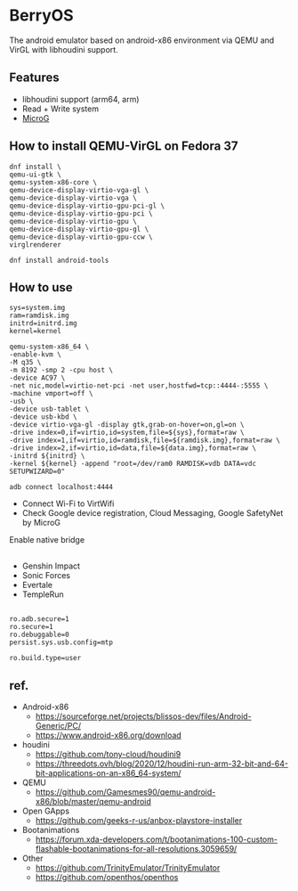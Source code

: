 # BerryOS

The android emulator based on android-x86 environment via QEMU and VirGL with libhoudini support.

## Features

* libhoudini support (arm64, arm)
* Read + Write system
* [MicroG](https://microg.org/download.html)

## How to install QEMU-VirGL on Fedora 37

```
dnf install \
qemu-ui-gtk \
qemu-system-x86-core \
qemu-device-display-virtio-vga-gl \
qemu-device-display-virtio-vga \
qemu-device-display-virtio-gpu-pci-gl \
qemu-device-display-virtio-gpu-pci \
qemu-device-display-virtio-gpu \
qemu-device-display-virtio-gpu-gl \
qemu-device-display-virtio-gpu-ccw \
virglrenderer

dnf install android-tools
```

## How to use

```
sys=system.img
ram=ramdisk.img
initrd=initrd.img
kernel=kernel

qemu-system-x86_64 \
-enable-kvm \
-M q35 \
-m 8192 -smp 2 -cpu host \
-device AC97 \
-net nic,model=virtio-net-pci -net user,hostfwd=tcp::4444-:5555 \
-machine vmport=off \
-usb \
-device usb-tablet \
-device usb-kbd \
-device virtio-vga-gl -display gtk,grab-on-hover=on,gl=on \
-drive index=0,if=virtio,id=system,file=${sys},format=raw \
-drive index=1,if=virtio,id=ramdisk,file=${ramdisk.img},format=raw \
-drive index=2,if=virtio,id=data,file=${data.img},format=raw \
-initrd ${initrd} \
-kernel ${kernel} -append "root=/dev/ram0 RAMDISK=vdb DATA=vdc SETUPWIZARD=0"

adb connect localhost:4444
```

* Connect Wi-Fi to VirtWifi
* Check Google device registration, Cloud Messaging, Google SafetyNet by MicroG

Enable native bridge

##

* Genshin Impact
* Sonic Forces
* Evertale
* TempleRun

##

```default.prop
ro.adb.secure=1
ro.secure=1
ro.debuggable=0
persist.sys.usb.config=mtp
```

```build.prop
ro.build.type=user
```

## ref.

* Android-x86
  * https://sourceforge.net/projects/blissos-dev/files/Android-Generic/PC/
  * https://www.android-x86.org/download
* houdini
  * https://github.com/tony-cloud/houdini9
  * https://threedots.ovh/blog/2020/12/houdini-run-arm-32-bit-and-64-bit-applications-on-an-x86_64-system/
* QEMU
  * https://github.com/Gamesmes90/qemu-android-x86/blob/master/qemu-android
* Open GApps
  * https://github.com/geeks-r-us/anbox-playstore-installer
* Bootanimations
  * https://forum.xda-developers.com/t/bootanimations-100-custom-flashable-bootanimations-for-all-resolutions.3059659/
* Other
  * https://github.com/TrinityEmulator/TrinityEmulator
  * https://github.com/openthos/openthos
